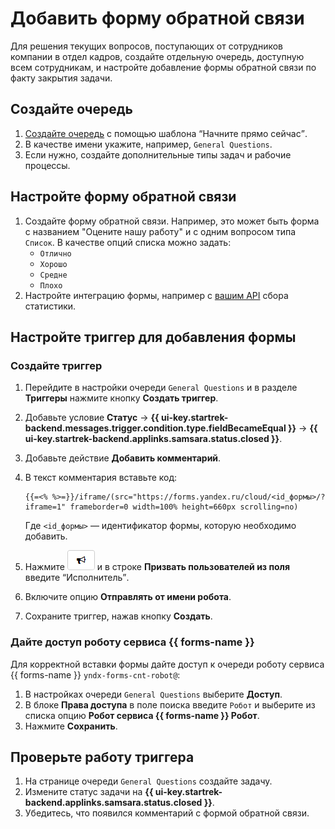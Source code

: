 # Добавить форму обратной связи

Для решения текущих вопросов, поступающих от сотрудников компании в отдел кадров, создайте отдельную очередь, доступную всем сотрудникам, и настройте добавление формы обратной связи по факту закрытия задачи.

## Создайте очередь

1. [Создайте очередь](manager/create-queue.md) с помощью шаблона <q>Начните прямо сейчас</q>. 
1. В качестве имени укажите, например, `General Questions`. 
1. Если нужно, создайте дополнительные типы задач и рабочие процессы.

## Настройте форму обратной связи

1. Создайте форму обратной связи. Например, это может быть форма с названием "Оцените нашу работу" и с одним вопросом типа `Список`. В качестве опций списка можно задать:
	- `Отлично`
	- `Хорошо`
	- `Средне`
	- `Плохо`
1. Настройте интеграцию формы, например с [вашим API](../forms/send-request.md) сбора статистики.  

## Настройте триггер для добавления формы

### Создайте триггер

1. Перейдите в настройки очереди `General Questions` и в разделе **Триггеры** нажмите кнопку **Создать триггер**.
1. Добавьте условие **Статус** → **{{ ui-key.startrek-backend.messages.trigger.condition.type.fieldBecameEqual }}** → **{{ ui-key.startrek-backend.applinks.samsara.status.closed }}**.
1. Добавьте действие **Добавить комментарий**.
1. В текст комментария вставьте код:
   
   ```
   {{=<% %>=}}/iframe/(src="https://forms.yandex.ru/cloud/<id_формы>/?iframe=1" frameborder=0 width=100% height=660px scrolling=no)
   ```
   Где `<id_формы>` — идентификатор формы, которую необходимо добавить.
1. Нажмите ![](../_assets/tracker/summon.png) и в строке **Призвать пользователей из поля** введите <q>Исполнитель</q>.
1. Включите опцию **Отправлять от имени робота**.
1. Сохраните триггер, нажав кнопку **Создать**.

### Дайте доступ роботу сервиса {{ forms-name }}

Для корректной вставки формы дайте доступ к очереди роботу сервиса {{ forms-name }} `yndx-forms-cnt-robot@`:

1. В настройках очереди `General Questions` выберите **Доступ**.
1. В блоке **Права доступа** в поле поиска введите `Робот` и выберите из списка опцию **Робот сервиса {{ forms-name }} Робот**. 
1. Нажмите **Сохранить**.

## Проверьте работу триггера

1. На странице очереди `General Questions` создайте задачу.
1. Измените статус задачи на **{{ ui-key.startrek-backend.applinks.samsara.status.closed }}**.
1. Убедитесь, что появился комментарий с формой обратной связи.